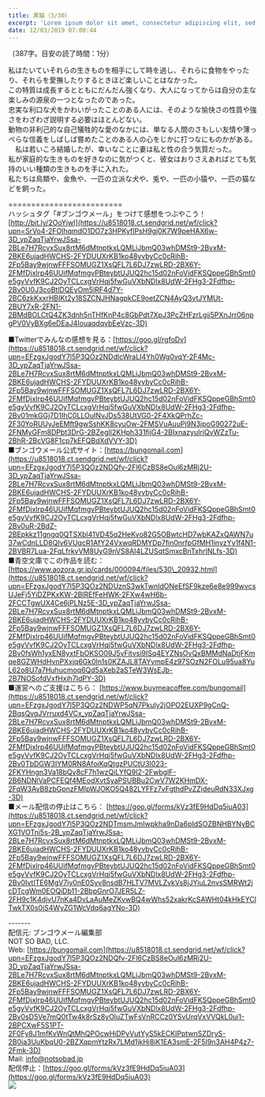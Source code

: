 ```yaml
---
title: 黒猫（3/30）
excerpt: 'Lorem ipsum dolor sit amet, consectetur adipiscing elit, sed do eiusmod tempor incididunt ut labore et dolore magna aliqua. Praesent elementum facilisis leo vel fringilla est ullamcorper eget. At imperdiet dui accumsan sit amet nulla facilisi morbi tempus.'
date: 12/03/2019 07:00:44
---
```


（387字。目安の読了時間：1分）  
  
私はたいていそれらの生きものを相手にして時を過し、それらに食物をやったり、それらを愛撫したりするときほど楽しいことはなかった。  
この特質は成長するとともにだんだん強くなり、大人になってからは自分の主な楽しみの源泉の一つとなったのであった。  
忠実な利口な犬をかわいがったことのある人には、そのような愉快さの性質や強さをわざわざ説明する必要はほとんどない。  
動物の非利己的な自己犠牲的な愛のなかには、単なる人間のさもしい友情や薄っぺらな信義をしばしば嘗めたことのある人の心をじかに打つなにものかがある。  
　私は若いころ結婚したが、幸いなことに妻は私と性の合う気質だった。  
私が家庭的な生きものを好きなのに気がつくと、彼女はおりさえあればとても気持のいい種類の生きものを手に入れた。  
私たちは鳥類や、金魚や、一匹の立派な犬や、兎や、一匹の小猿や、一匹の猫などを飼った。  
  
\=========================  
ハッシュタグ「#ブンゴウメール」をつけて感想をつぶやこう！　  
[http://bit.ly/2OoYjwI](https://u8518018.ct.sendgrid.net/wf/click?upn=SrVo4-2FOlhqmdO1DO7z3HPKyflPsH9gj0K7W9peHAX6w-3D_ypZaqTjaYrwJSsa-2BLe7H7RcvxSux8rtM6dMtnptkxLQMLiJbmQ03whDMSt9-2BvxM-2BKE6ujadHWCHS-2FYDUUXrKB1ko48yvbyCc0cRihB-2Fp5Bay9wjnwFFFSOMUGZ1XsQFL7L6DJ7zwLRD-2BX6Y-2FMfDjxlrp46UUifMqfmgvPBteybtUJUQ2hc15d02nFoVidFKSQppeGBhSmt0e5gyVvfK9CJ2OyTCLcxgVrHqj5fwGuVXbNDlx8UdW-2FHg3-2Fdfhp-2Bv0U0J3coBtlDQEyOm5lRF4d7Y-2BC6zkKxxrHBIKt2y18SZCNJHNagpkCE9oetZCN4AyQ3vtJYMUt-2BUY7xR-2FN1-2BMdBOLCtQ4ZK3dnh5nTHfKnP4c8GbPdt7XpJ3PcZHFzrLgii5PXnJrr06npgPV0VyBXg6eDEaJ4IouaqdqvbEeVzc-3D)  
  
■Twitterでみんなの感想を見る：[https://goo.gl/rgfoDv](https://u8518018.ct.sendgrid.net/wf/click?upn=EFzgxJgodY7l5P3QOz2NDdlcWraLI4Yh0Wg0vqY-2F4Mc-3D_ypZaqTjaYrwJSsa-2BLe7H7RcvxSux8rtM6dMtnptkxLQMLiJbmQ03whDMSt9-2BvxM-2BKE6ujadHWCHS-2FYDUUXrKB1ko48yvbyCc0cRihB-2Fp5Bay9wjnwFFFSOMUGZ1XsQFL7L6DJ7zwLRD-2BX6Y-2FMfDjxlrp46UUifMqfmgvPBteybtUJUQ2hc15d02nFoVidFKSQppeGBhSmt0e5gyVvfK9CJ2OyTCLcxgVrHqj5fwGuVXbNDlx8UdW-2FHg3-2Fdfhp-2Bv01mkGGj7D1IhC0LLOuINvJDs538UtVG0-2F4XkQPrhZc-2F30YoRUUyJeEMft9gwSshKK8cyuOw-2FMSVuAuuPj9N3jpoG90272uE-2FNMyGFm8DPbt3DrG-2BZegIl2KHph331fijG4-2BIxnazyuIriQvWZzTu-2BhR-2BcVG8F1cp7kEFQBdXdVVY-3D)  
■ブンゴウメール公式サイト：[https://bungomail.com](https://u8518018.ct.sendgrid.net/wf/click?upn=EFzgxJgodY7l5P3QOz2NDQfv-2Fl6CzBS8eOul6zMRj2U-3D_ypZaqTjaYrwJSsa-2BLe7H7RcvxSux8rtM6dMtnptkxLQMLiJbmQ03whDMSt9-2BvxM-2BKE6ujadHWCHS-2FYDUUXrKB1ko48yvbyCc0cRihB-2Fp5Bay9wjnwFFFSOMUGZ1XsQFL7L6DJ7zwLRD-2BX6Y-2FMfDjxlrp46UUifMqfmgvPBteybtUJUQ2hc15d02nFoVidFKSQppeGBhSmt0e5gyVvfK9CJ2OyTCLcxgVrHqj5fwGuVXbNDlx8UdW-2FHg3-2Fdfhp-2Bv0uR-2BdZ-2BEpkkz11gngq0QTSXbl41VD45q2HeKvo82G5OBwtcHD7wbKAZxQAWN7u37wCdnLLD8QIv6VUqcR1AfY24VxwqRDMYDp7fin0nrfpGfMH1inyzYy1f4N1-2BVBR7Lua-2FqLfrkvVM8UyG9nVS8AI4LZUSqtSmxcBnTxhrINLfs-3D)  
■青空文庫でこの作品を読む：[https://www.aozora.gr.jp/cards/000094/files/530\_20932.html](https://u8518018.ct.sendgrid.net/wf/click?upn=EFzgxJgodY7l5P3QOz2NDUznS3wkTwnIdONeEfSF9kze6e8e999wvcsUJeFj5YiDZPKxKW-2BlREfFeHWK-2FXw4wH6b-2FCCTgwUX4Ce6jPLNz5E-3D_ypZaqTjaYrwJSsa-2BLe7H7RcvxSux8rtM6dMtnptkxLQMLiJbmQ03whDMSt9-2BvxM-2BKE6ujadHWCHS-2FYDUUXrKB1ko48yvbyCc0cRihB-2Fp5Bay9wjnwFFFSOMUGZ1XsQFL7L6DJ7zwLRD-2BX6Y-2FMfDjxlrp46UUifMqfmgvPBteybtUJUQ2hc15d02nFoVidFKSQppeGBhSmt0e5gyVvfK9CJ2OyTCLcxgVrHqj5fwGuVXbNDlx8UdW-2FHg3-2Fdfhp-2Bv0fsWh1yxEN8yxtFbOKSO09J5vFitvsi9ISq4EYZNsOvQxBMMdNaDtjFKmqe8GZWHdHvnPXxjq6Gk0ln1s0KZAJL8TAYvmpE4z97SOzN2FOLu95ua8YuL62o8U7a7Huhucmoq6Qd5aXeb2aSTeW3WsEJb-2B7NOSofdVxfHxih7IdPY-3D)  
■運営へのご支援はこちら： [https://www.buymeacoffee.com/bungomail](https://u8518018.ct.sendgrid.net/wf/click?upn=EFzgxJgodY7l5P3QOz2NDWP5qN7Pkuly2jOPO2EUXP9gCnQ-2BqsQvqJVrruxd4VCx_ypZaqTjaYrwJSsa-2BLe7H7RcvxSux8rtM6dMtnptkxLQMLiJbmQ03whDMSt9-2BvxM-2BKE6ujadHWCHS-2FYDUUXrKB1ko48yvbyCc0cRihB-2Fp5Bay9wjnwFFFSOMUGZ1XsQFL7L6DJ7zwLRD-2BX6Y-2FMfDjxlrp46UUifMqfmgvPBteybtUJUQ2hc15d02nFoVidFKSQppeGBhSmt0e5gyVvfK9CJ2OyTCLcxgVrHqj5fwGuVXbNDlx8UdW-2FHg3-2Fdfhp-2Bv0TbDGW3IYM0RN8AfoiKqQtgzPUCtU3I023-2FKYHngn3Va18bQv8cF7h1wzQiLYfQ9I2-2FwbglF-2B6NDNlVaPCFEQf4MEodXvtSyaPSUBBu2CwV7W2KHmDX-2FqW3AyB8zbGpnzFMIpWJOKO5Q482LYFFz7vFgthdPvZZjdeuRdN33XJxg-3D)  
■メール配信の停止はこちら： [https://goo.gl/forms/kVz3fE9HdDq5iuA03](https://u8518018.ct.sendgrid.net/wf/click?upn=EFzgxJgodY7l5P3QOz2NDTmsmJmIwpkha9nDa6pIdSOZBNHBYNyBCXG1VOTni5s-2B_ypZaqTjaYrwJSsa-2BLe7H7RcvxSux8rtM6dMtnptkxLQMLiJbmQ03whDMSt9-2BvxM-2BKE6ujadHWCHS-2FYDUUXrKB1ko48yvbyCc0cRihB-2Fp5Bay9wjnwFFFSOMUGZ1XsQFL7L6DJ7zwLRD-2BX6Y-2FMfDjxlrp46UUifMqfmgvPBteybtUJUQ2hc15d02nFoVidFKSQppeGBhSmt0e5gyVvfK9CJ2OyTCLcxgVrHqj5fwGuVXbNDlx8UdW-2FHg3-2Fdfhp-2Bv0IvtITE6MgV7iy0nE0Syv8nsdB7HLTV7MVLZvkVs8jJYiuL2nvsSMRWt2jcDTcgWm0EOQiDb11-2BbpGnrO7JER5LZ-2FH9c1K4djvU7nKa4DvLaAuMeZKvwBQ4wWhs52xakrKcSAWHt04kHkEYClTwkTX0s0iS4WyZG1WcVdq6agYNo-3D)  
  
\-------  
配信元: ブンゴウメール編集部  
NOT SO BAD, LLC.  
Web: [https://bungomail.com](https://u8518018.ct.sendgrid.net/wf/click?upn=EFzgxJgodY7l5P3QOz2NDQfv-2Fl6CzBS8eOul6zMRj2U-3D_ypZaqTjaYrwJSsa-2BLe7H7RcvxSux8rtM6dMtnptkxLQMLiJbmQ03whDMSt9-2BvxM-2BKE6ujadHWCHS-2FYDUUXrKB1ko48yvbyCc0cRihB-2Fp5Bay9wjnwFFFSOMUGZ1XsQFL7L6DJ7zwLRD-2BX6Y-2FMfDjxlrp46UUifMqfmgvPBteybtUJUQ2hc15d02nFoVidFKSQppeGBhSmt0e5gyVvfK9CJ2OyTCLcxgVrHqj5fwGuVXbNDlx8UdW-2FHg3-2Fdfhp-2Bv0sD5Ve7mQ0tTw4k8rSz8yOluZTwFsVnRCCz0YSvUrqVxVVQkL0ui1-2BPCXwF5S1PT-2F0Fy8J1mfKvWnQtMhQPOcwHiDPyVutYyS5kECKIPptwnSZDryS-2B0ia3UuKbqU0-2BZXqpmYtzRx7LMd1jkHi8iK1EA3smE-2F5I9n3AH4P4z7-2Fmk-3D)  
Mail: info@notsobad.jp  
配信停止：[https://goo.gl/forms/kVz3fE9HdDq5iuA03](https://goo.gl/forms/kVz3fE9HdDq5iuA03)  
![](https://u8518018.ct.sendgrid.net/wf/open?upn=ypZaqTjaYrwJSsa-2BLe7H7RcvxSux8rtM6dMtnptkxLQMLiJbmQ03whDMSt9-2BvxM-2BKE6ujadHWCHS-2FYDUUXrKB1ko48yvbyCc0cRihB-2Fp5Bay9wjnwFFFSOMUGZ1XsQFL7L6DJ7zwLRD-2BX6Y-2FMfDjxlrp46UUifMqfmgvPBteybtUJUQ2hc15d02nFoVidFKSQppeGBhSmt0e5gyVvfK9CJ2OyTCLcxgVrHqj5fwGuVXbNDlx8UdW-2FHg3-2Fdfhp-2Bv0-2FHO93YT38Z4N02RoPFFBQvaJ38V-2FWDaYDeDb-2BbiNo72Jtrmja-2Bnk-2F8UTEKCUaOk4oZxk8Otm5Iw3kkuQzdzxNt78Q0v95k6mRQp-2FMM4E7TRQm-2BQrBlj64WWMURtlNjfzZgzdsqq1wBl-2BRWc84Jfpjk3hNTYsfRebS9BpE7j9tulGlrwwGSqxP3vnPy-2FNmM0e)